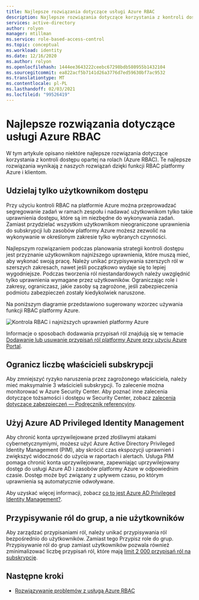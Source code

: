 ```yaml
---
title: Najlepsze rozwiązania dotyczące usługi Azure RBAC
description: Najlepsze rozwiązania dotyczące korzystania z kontroli dostępu opartej na rolach (Azure RBAC).
services: active-directory
author: rolyon
manager: mtillman
ms.service: role-based-access-control
ms.topic: conceptual
ms.workload: identity
ms.date: 12/16/2020
ms.author: rolyon
ms.openlocfilehash: 1444ee3643222ceebc67298bdb580955b1432104
ms.sourcegitcommit: ea822acf5b7141d26a3776d7ed59630bf7ac9532
ms.translationtype: MT
ms.contentlocale: pl-PL
ms.lasthandoff: 02/03/2021
ms.locfileid: "99526419"
---
```

# <a name="best-practices-for-azure-rbac"></a>Najlepsze rozwiązania dotyczące usługi Azure RBAC

W tym artykule opisano niektóre najlepsze rozwiązania dotyczące korzystania z kontroli dostępu opartej na rolach (Azure RBAC). Te najlepsze rozwiązania wynikają z naszych rozwiązań dzięki funkcji RBAC platformy Azure i klientom.

## <a name="only-grant-the-access-users-need"></a>Udzielaj tylko użytkownikom dostępu

Przy użyciu kontroli RBAC na platformie Azure można przeprowadzać segregowanie zadań w ramach zespołu i nadawać użytkownikom tylko takie uprawnienia dostępu, które są im niezbędne do wykonywania zadań. Zamiast przydzielać wszystkim użytkownikom nieograniczone uprawnienia do subskrypcji lub zasobów platformy Azure możesz zezwolić na wykonywanie w określonym zakresie tylko wybranych czynności.

Najlepszym rozwiązaniem podczas planowania strategii kontroli dostępu jest przyznanie użytkownikom najniższego uprawnienia, które muszą mieć, aby wykonać swoją pracę. Należy unikać przypisywania szerszych ról w szerszych zakresach, nawet jeśli początkowo wydaje się to lepiej wygodniejsze. Podczas tworzenia ról niestandardowych należy uwzględnić tylko uprawnienia wymagane przez użytkowników. Ograniczając role i zakresy, ograniczasz, jakie zasoby są zagrożone, jeśli zabezpieczenia podmiotu zabezpieczeń zostały kiedykolwiek naruszone.

Na poniższym diagramie przedstawiono sugerowany wzorzec używania funkcji RBAC platformy Azure.

![Kontrola RBAC i najniższych uprawnień platformy Azure](./media/best-practices/rbac-least-privilege.png)

Informacje o sposobach dodawania przypisań ról znajdują się w temacie [Dodawanie lub usuwanie przypisań ról platformy Azure przy użyciu Azure Portal](role-assignments-portal.md).

## <a name="limit-the-number-of-subscription-owners"></a>Ogranicz liczbę właścicieli subskrypcji

Aby zmniejszyć ryzyko naruszenia przez zagrożonego właściciela, należy mieć maksymalnie 3 właścicieli subskrypcji. To zalecenie można monitorować w Azure Security Center. Aby poznać inne zalecenia dotyczące tożsamości i dostępu w Security Center, zobacz [zalecenia dotyczące zabezpieczeń — Podręcznik referencyjny](../security-center/recommendations-reference.md).

## <a name="use-azure-ad-privileged-identity-management"></a>Użyj Azure AD Privileged Identity Management

Aby chronić konta uprzywilejowane przed złośliwymi atakami cybernetycznymiymi, możesz użyć Azure Active Directory Privileged Identity Management (PIM), aby skrócić czas ekspozycji uprawnień i zwiększyć widoczność do użycia w raportach i alertach. Usługa PIM pomaga chronić konta uprzywilejowane, zapewniając uprzywilejowany dostęp do usługi Azure AD i zasobów platformy Azure w odpowiednim czasie. Dostęp może być związany z upływem czasu, po którym uprawnienia są automatycznie odwoływane. 

Aby uzyskać więcej informacji, zobacz [co to jest Azure AD Privileged Identity Management?](../active-directory/privileged-identity-management/pim-configure.md).

## <a name="assign-roles-to-groups-not-users"></a>Przypisywanie ról do grup, a nie użytkowników

Aby zarządzać przypisaniami ról, należy unikać przypisywania ról bezpośrednio do użytkowników. Zamiast tego Przypisz role do grup. Przypisywanie ról do grup zamiast użytkowników pozwala również zminimalizować liczbę przypisań ról, które mają [limit 2 000 przypisań ról na subskrypcję](troubleshooting.md#azure-role-assignments-limit). 

## <a name="next-steps"></a>Następne kroki

- [Rozwiązywanie problemów z usługą Azure RBAC](troubleshooting.md)
